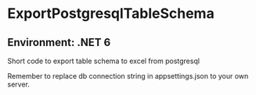 # ExportPostgresqlTableSchema

Environment: .NET 6
---
Short code to export table schema to excel from postgresql

Remember to replace db connection string in appsettings.json to your own server. 
